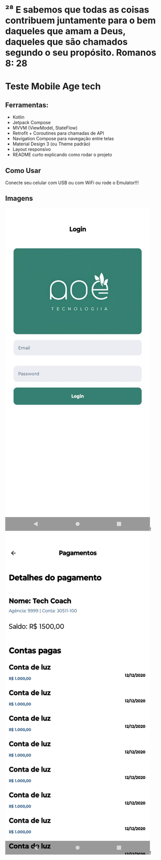 # ²⁸ E sabemos que todas as coisas contribuem juntamente para o bem daqueles que amam a Deus, daqueles que são chamados segundo o seu propósito. Romanos 8: 28

# Teste Mobile Age tech

## Ferramentas:
-   Kotlin
-   Jetpack Compose
-   MVVM (ViewModel, StateFlow)
-   Retrofit + Coroutines para chamadas de API
-   Navigation Compose para navegação entre telas
-   Material Design 3 (ou Theme padrão)
-   Layout responsivo
-   README curto explicando como rodar o projeto

## Como Usar
Conecte seu celular com USB ou com WiFi ou rode o Emulator!!!

## Imagens
![1age.jpg](image/1age.jpg)!
![2age.jpg](image/2age.jpg)!
